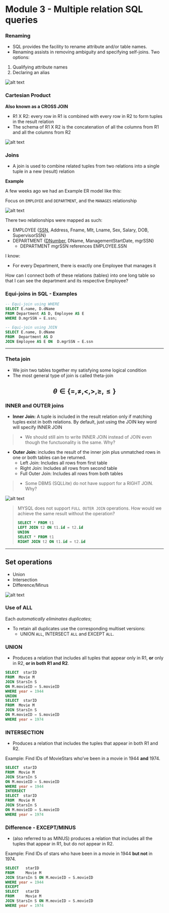 # Module 3 - Multiple relation SQL queries

### Renaming
- SQL provides the facility to rename attribute and/or table names.
- Renaming assists in removing ambiguity and specifying self-joins.
Two options:
1. Qualifying attribute names
2. Declaring an alias

![alt text](assets\IMG68.PNG)

### Cartesian Product

**Also known as a CROSS JOIN**
- R1 X R2: every row in R1 is combined with every row in R2 to form tuples in the result relation
- The schema of R1 X R2 is the concatenation of all the columns from R1 and all the columns from R2

![alt text](assets\IMG69.PNG)

### Joins
- A join is used to combine related tuples from two relations into a single tuple in a new (result) relation

**Example**

A few weeks ago we had an Example ER model like this:

Focus on ``EMPLOYEE`` and ``DEPARTMENT``, and the ``MANAGES`` relationship

![alt text](assets\IMG67.PNG)

There two relationships were mapped as such:


- EMPLOYEE {<u>SSN</u>, Address, Fname, MIt, Lname, Sex, Salary, DOB, SupervisorSSN}
- DEPARTMENT {<u>DNumber</u>, DName, ManagementStartDate, mgrSSN}
  - DEPARTMENT mgrSSN references EMPLOYEE.SSN

I know:
  - For every Department, there is exactly one Employee that manages it

How can I connect both of these relations (tables) into one long table so that I can see the department and its respective Employee?


### Equi-joins in SQL - Examples

```SQL
-- Equi-join using WHERE
SELECT E.name, D.dName
FROM Department AS D, Employee AS E
WHERE D.mgrSSN = E.ssn;

-- Equi-join using JOIN
SELECT E.name, D.dName
FROM  Department AS D
JOIN Employee AS E ON  D.mgrSSN = E.ssn
```

---
### Theta join 

- We join two tables together my satisfying some logical condition
- The most general type of join is called theta-join

$$ \theta \in \{ =, \ne,  <, >, \ge, \le \}$$
---

### INNER and OUTER joins

- **Inner Join:** A tuple is included in the result relation only if matching tuples exist in both relations. By default, just using the JOIN key word will specify INNER JOIN
> - We should still aim to write INNER JOIN instead of JOIN even though the functuonality is the same. Why?


- **Outer Join:** includes the result of the inner join plus unmatched rows in one or both tables can be returned.
  - Left Join: Includes all rows from first table
  - Right Join: Includes all rows from second table
  - Full Outer Join: Includes all rows from both tables

> - Some DBMS (SQLLite) do not have support for a RIGHT JOIN. Why?


![alt text](assets\IMG70.PNG)

> MYSQL does not support ``FULL OUTER JOIN`` operations. How would we achieve the same result without the operation?
>
> ```SQL
> SELECT * FROM t1
> LEFT JOIN t2 ON t1.id = t2.id
> UNION
> SELECT * FROM t1
> RIGHT JOIN t2 ON t1.id = t2.id
> ```
---

## Set operations
- Union
- Intersection
- Difference/Minus


![alt text](assets\IMG71.PNG)

### Use of ALL
Each *automatically eliminates duplicates*; 
- To retain all duplicates use the corresponding multiset versions:
  - UNION ``ALL``, INTERSECT ``ALL`` and EXCEPT ``ALL``.

### UNION

- Produces a relation that includes all tuples that appear only in R1, **or** only in R2, **or in both R1 and R2**.

```SQL
SELECT  starID
FROM  Movie M
JOIN StarsIn S 
ON M.movieID = S.movieID
WHERE year = 1944
UNION
SELECT  starID
FROM  Movie M
JOIN StarsIn S 
ON M.movieID = S.movieID
WHERE year = 1974
```

### INTERSECTION

- Produces a relation that includes the tuples that 
appear in both R1 and R2.

Example: Find IDs of MovieStars who’ve been in a movie in 1944 **and** 1974.

```SQL
SELECT  starID
FROM  Movie M
JOIN StarsIn S 
ON M.movieID = S.movieID
WHERE year = 1944
INTERSECT
SELECT  starID
FROM  Movie M
JOIN StarsIn S 
ON M.movieID = S.movieID
WHERE year = 1974
```

### Difference - EXCEPT/MINUS
- (also referred to as MINUS) produces a relation that includes all the tuples that appear in R1, but do not appear in R2.

Example: Find IDs of stars who have been in a movie in 1944 **but not** in 1974.

```SQL
SELECT   starID
FROM     Movie M
JOIN StarsIn S ON M.movieID = S.movieID
WHERE year = 1944
EXCEPT
SELECT   starID
FROM     Movie M
JOIN StarsIn S ON M.movieID = S.movieID
WHERE year = 1974
```
